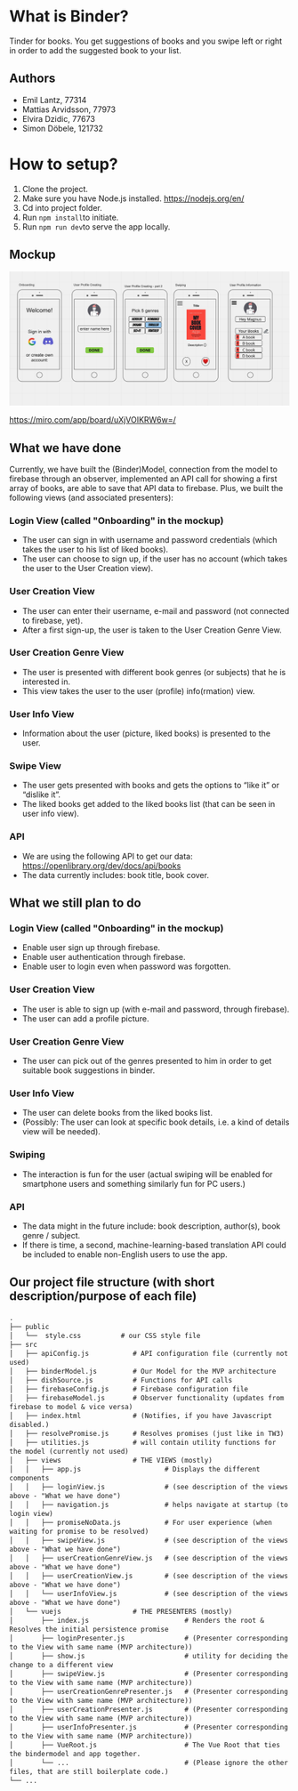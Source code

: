 # What is Binder?

Tinder for books. You get suggestions of books and you swipe left or right in order to add the suggested book to your list.

## Authors

- Emil Lantz, 77314
- Mattias Arvidsson, 77973
- Elvira Dzidic, 77673 
- Simon Döbele, 121732

# How to setup?

1. Clone the project.
2. Make sure you have Node.js installed. https://nodejs.org/en/
3. Cd into project folder.
4. Run ```npm install```to initiate.
5. Run ```npm run dev```to serve the app locally.



## Mockup
![alt text](screens.png)

https://miro.com/app/board/uXjVOIKRW6w=/

## What we have done
Currently, we have built the (Binder)Model, connection from the model to firebase through an observer, implemented an API call for showing a first array of books, are able to save that API data to firebase. Plus, we built the following views (and associated presenters):

### Login View (called "Onboarding" in the mockup)
- The user can sign in with username and password credentials (which takes the user to his list of liked books).
- The user can choose to sign up, if the user has no account (which takes the user to the User Creation view).

### User Creation View
- The user can enter their username, e-mail and password (not connected to firebase, yet).
- After a first sign-up, the user is taken to the User Creation Genre View.

### User Creation Genre View
- The user is presented with different book genres (or subjects) that he is interested in.
- This view takes the user to the user (profile) info(rmation) view.

### User Info View
- Information about the user (picture, liked books) is presented to the user.

### Swipe View
- The user gets presented with books and gets the options to “like it” or “dislike it”.
- The liked books get added to the liked books list (that can be seen in user info view).

### API
- We are using the following API to get our data: https://openlibrary.org/dev/docs/api/books
- The data currently includes: book title, book cover. 


## What we still plan to do

### Login View (called "Onboarding" in the mockup)
- Enable user sign up through firebase.
- Enable user authentication through firebase.
- Enable user to login even when password was forgotten.

### User Creation View
- The user is able to sign up (with e-mail and password, through firebase).
- The user can add a profile picture.

### User Creation Genre View
- The user can pick out of the genres presented to him in order to get suitable book suggestions in binder.

### User Info View
- The user can delete books from the liked books list.
- (Possibly: The user can look at specific book details, i.e. a kind of details view will be needed).

### Swiping
- The interaction is fun for the user (actual swiping will be enabled for smartphone users and something similarly fun for PC users.)

### API
- The data might in the future include: book description, author(s), book genre / subject.
- If there is time, a second, machine-learning-based translation API could be included to enable non-English users to use the app.


## Our project file structure (with short description/purpose of each file)
```
.
├── public
│   └──  style.css          # our CSS style file
├── src                     
│   ├── apiConfig.js           # API configuration file (currently not used)       
│   ├── binderModel.js         # Our Model for the MVP architecture
│   ├── dishSource.js          # Functions for API calls
│   ├── firebaseConfig.js      # Firebase configuration file
│   ├── firebaseModel.js       # Observer functionality (updates from firebase to model & vice versa)
│   ├── index.html             # (Notifies, if you have Javascript disabled.)
│   ├── resolvePromise.js      # Resolves promises (just like in TW3)
│   ├── utilities.js           # will contain utility functions for the model (currently not used)
│   ├── views                  # THE VIEWS (mostly)
│   │   ├── app.js                     # Displays the different components
│   │   ├── loginView.js               # (see description of the views above - "What we have done")
│   │   ├── navigation.js              # helps navigate at startup (to login view)
│   │   ├── promiseNoData.js           # For user experience (when waiting for promise to be resolved)
│   │   ├── swipeView.js               # (see description of the views above - "What we have done")
│   │   ├── userCreationGenreView.js   # (see description of the views above - "What we have done")
│   │   ├── userCreationView.js        # (see description of the views above - "What we have done")
│   │   └── userInfoView.js            # (see description of the views above - "What we have done")
│   └── vuejs                  # THE PRESENTERS (mostly) 
│       ├── index.js                        # Renders the root & Resolves the initial persistence promise
│       ├── loginPresenter.js               # (Presenter corresponding to the View with same name (MVP architecture))
│       ├── show.js                         # utility for deciding the change to a different view
│       ├── swipeView.js                    # (Presenter corresponding to the View with same name (MVP architecture))
│       ├── userCreationGenrePresenter.js   # (Presenter corresponding to the View with same name (MVP architecture))
│       ├── userCreationPresenter.js        # (Presenter corresponding to the View with same name (MVP architecture))
│       ├── userInfoPresenter.js            # (Presenter corresponding to the View with same name (MVP architecture))
│       ├── VueRoot.js                      # The Vue Root that ties the bindermodel and app together.
│       └── ...                             # (Please ignore the other files, that are still boilerplate code.)
└── ...
```
